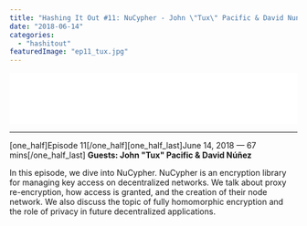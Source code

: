 ```yaml
---
title: "Hashing It Out #11: NuCypher - John \"Tux\" Pacific & David Nunez"
date: "2018-06-14"
categories: 
  - "hashitout"
featuredImage: "ep11_tux.jpg"
---
```


<iframe style="border: none;" src="//html5-player.libsyn.com/embed/episode/id/6704667/height/90/theme/custom/autoplay/no/autonext/no/thumbnail/yes/preload/no/no_addthis/no/direction/backward/render-playlist/no/custom-color/87A93A/" width="100%" height="90" scrolling="no" allowfullscreen="allowfullscreen"></iframe>

* * *

\[one\_half\]Episode 11\[/one\_half\]\[one\_half\_last\]June 14, 2018 — 67 mins\[/one\_half\_last\] **Guests: John "Tux" Pacific & David Núñez**

In this episode, we dive into NuCypher. NuCypher is an encryption library for managing key access on decentralized networks. We talk about proxy re-encryption, how access is granted, and the creation of their node network. We also discuss the topic of fully homomorphic encryption and the role of privacy in future decentralized applications.

